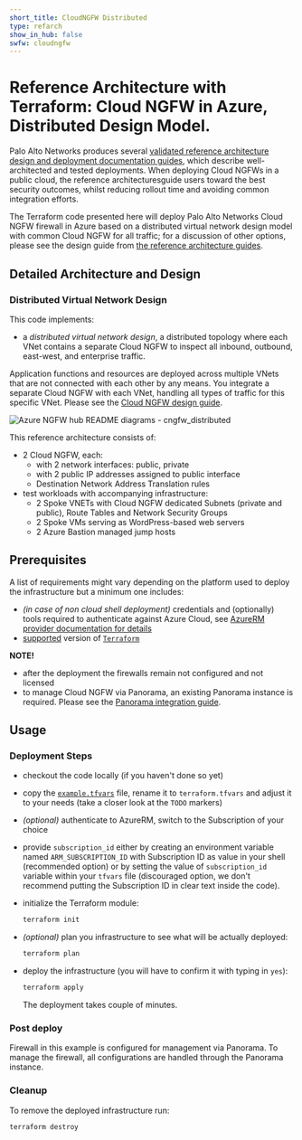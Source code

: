 ```yaml
---
short_title: CloudNGFW Distributed
type: refarch
show_in_hub: false
swfw: cloudngfw
---
```

# Reference Architecture with Terraform: Cloud NGFW in Azure, Distributed Design Model.

Palo Alto Networks produces several [validated reference architecture design and deployment documentation guides](https://www.paloaltonetworks.com/resources/reference-architectures), which describe well-architected and tested deployments. 
When deploying Cloud NGFWs in a public cloud, the reference architecturesguide users toward the best security outcomes, 
whilst reducing rollout time and avoiding common integration efforts.

The Terraform code presented here will deploy Palo Alto Networks Cloud NGFW firewall in Azure based on a distributed virtual network design model with common Cloud NGFW for all traffic; for a discussion of other options, please see the design guide from
[the reference architecture guides](https://www.paloaltonetworks.com/resources/reference-architectures).

## Detailed Architecture and Design

### Distributed Virtual Network Design

This code implements:

- a *distributed virtual network design*, a distributed topology where each VNet contains a separate Cloud NGFW to inspect all inbound, outbound, east-west, and enterprise traffic.

Application functions and resources are deployed across multiple VNets that are not connected with each other by any means. You integrate a separate Cloud NGFW with each VNet, handling all types of traffic for this specific VNet. Please see the [Cloud NGFW design guide](https://www.paloaltonetworks.com/apps/pan/public/downloadResource?pagePath=/content/pan/en_US/resources/guides/securing-apps-with-cloud-ngfw-for-azure-design-guide).

![Azure NGFW hub README diagrams - cngfw_distributed](https://github.com/user-attachments/assets/33c58732-1c55-410a-9b5d-030cbded27a8)

This reference architecture consists of:

- 2 Cloud NGFW, each:
  - with 2 network interfaces: public, private
  - with 2 public IP addresses assigned to public interface
  - Destination Network Address Translation rules
- test workloads with accompanying infrastructure:
  - 2 Spoke VNETs with Cloud NGFW dedicated Subnets (private and public), Route Tables and Network Security Groups
  - 2 Spoke VMs serving as WordPress-based web servers
  - 2 Azure Bastion managed jump hosts

## Prerequisites

A list of requirements might vary depending on the platform used to deploy the infrastructure but a minimum one includes:

- _(in case of non cloud shell deployment)_ credentials and (optionally) tools required to authenticate against Azure Cloud,
  see [AzureRM provider documentation for details](https://registry.terraform.io/providers/hashicorp/azurerm/latest/docs#authenticating-to-azure)
- [supported](#requirements) version of [`Terraform`](<https://developer.hashicorp.com/terraform/downloads>)

**NOTE!**
- after the deployment the firewalls remain not configured and not licensed
- to manage Cloud NGFW via Panorama, an existing Panorama instance is required. Please see the [Panorama integration guide](https://docs.paloaltonetworks.com/cloud-ngfw/azure/cloud-ngfw-for-azure/panorama-policy-management/panorama-integration-overview).


## Usage

### Deployment Steps

- checkout the code locally (if you haven't done so yet)
- copy the [`example.tfvars`](./example.tfvars) file, rename it to `terraform.tfvars` and adjust it to your needs
  (take a closer look at the `TODO` markers)
- _(optional)_ authenticate to AzureRM, switch to the Subscription of your choice
- provide `subscription_id` either by creating an environment variable named `ARM_SUBSCRIPTION_ID` with Subscription ID as value
  in your shell (recommended option) or by setting the value of `subscription_id` variable within your `tfvars` file (discouraged
  option, we don't recommend putting the Subscription ID in clear text inside the code).
- initialize the Terraform module:

  ```bash
  terraform init
  ```

- _(optional)_ plan you infrastructure to see what will be actually deployed:

  ```bash
  terraform plan
  ```

- deploy the infrastructure (you will have to confirm it with typing in `yes`):

  ```bash
  terraform apply
  ```

  The deployment takes couple of minutes.

### Post deploy

Firewall in this example is configured for management via Panorama.
To manage the firewall, all configurations are handled through the Panorama instance.

### Cleanup

To remove the deployed infrastructure run:

```sh
terraform destroy
```
